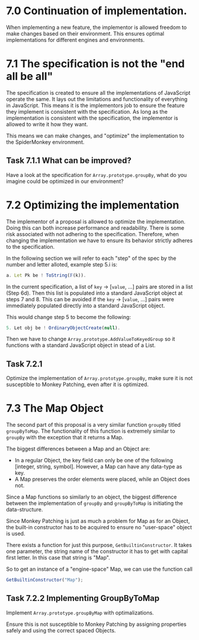 # 7.0 Continuation of implementation.

When implementing a new feature, the implementor is allowed freedom to make changes based on their environment. This ensures optimal implementations for different engines and environments. 

# **7.1** The specification is not the "end all be all"

The specification is created to ensure all the implementations of JavaScript operate the same. It lays out the limitations and functionality of everything in JavaScript. This means it is the implementors job to ensure the feature they implement is consistent with the specification. As long as the implementation is consistent with the specification, the implementor is allowed to write it how they want.

This means we can make changes, and "optimize" the implementation to the SpiderMonkey environment. 

## **Task 7.1.1** What can be improved?

Have a look at the specification for `Array.prototype.groupBy`, what do you imagine could be optimized in our environment? 


# **7.2** Optimizing the implementation

The implementor of a proposal is allowed to optimize the implementation. Doing this can both increase performance and readability. There is some risk associated with not adhering to the specification. Therefore, when changing the implementation we have to ensure its behavior strictly adheres to the specification.

In the following section we will refer to each "step" of the spec by the number and letter alloted, example step 5.i is:
```js
a. Let Pk be ! ToString(𝔽(k)).
```

In the current specification, a list of `key` -> [`value`, ...] pairs are stored in a list (Step 6d). Then this list is populated into a standard JavaScript object at steps 7 and 8. This can be avoided if the `key` -> [`value`, ...] pairs were immediately populated directly into a standard JavaScript object. 

This would change step 5 to become the following:
```js
5. Let obj be ! OrdinaryObjectCreate(null).
```
Then we have to change `Array.prototype.AddValueToKeyedGroup` so it functions with a standard JavaScript object in stead of a List.


## **Task 7.2.1**

Optimize the implementation of `Array.prototype.groupBy`, make sure it is not susceptible to Monkey Patching, even after it is optimized. 

# **7.3** The Map Object

The second part of this proposal is a very similar function `groupBy` titled `groupByToMap`. The functionality of this function is extremely similar to `groupBy` with the exception that it returns a Map. 

The biggest differences between a Map and an Object are: 
- In a regular Object, the key field can only be one of the following [integer, string, symbol]. However, a Map can have any data-type as key. 
- A Map preserves the order elements were placed, while an Object does not. 

Since a Map functions so similarly to an object, the biggest difference between the implementation of `groupBy` and `groupByToMap` is initiating the data-structure. 

Since Monkey Patching is just as much a problem for Map as for an Object, the built-in constructor has to be acquired to ensure no "user-space" object is used. 

There exists a function for just this purpose, `GetBuiltinConstructor`. It takes one parameter, the string name of the constructor it has to get with capital first letter. In this case that string is "Map".

So to get an instance of a "engine-space" Map, we can use the function call
```js
GetBuiltinConstructor("Map");
```

## **Task 7.2.2** Implementing GroupByToMap

Implement `Array.prototype.groupByMap` with optimalizations. 

Ensure this is not susceptible to Monkey Patching by assigning properties safely and using the correct spaced Objects. 